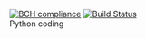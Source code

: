 [![BCH compliance](https://bettercodehub.com/edge/badge/anatoliykv/cicd-buzz?branch=master)](https://bettercodehub.com/)
[![Build Status](https://travis-ci.com/anatoliykv/cicd-buzz.svg?branch=master)](https://travis-ci.com/anatoliykv/cicd-buzz)
<br>
Python coding

